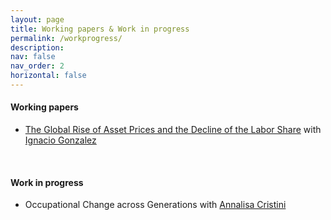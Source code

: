 ```yaml
---
layout: page
title: Working papers & Work in progress
permalink: /workprogress/
description: 
nav: false
nav_order: 2
horizontal: false
---
```


<!-- pages/workprogress.md -->
<div class="publications">
  <h4>Working papers</h4>

  - [The Global Rise of Asset Prices and the Decline of the Labor Share](https://papers.ssrn.com/sol3/papers.cfm?abstract_id=2964329) with [Ignacio Gonzalez](https://www.ignacioglez.com/)

  <br>

  <h4 class="category">Work in progress</h4>

  - Occupational Change across Generations with [Annalisa Cristini](https://didattica-rubrica.unibg.it/ugov/person/3083)
</div>
